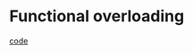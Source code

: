 # Functional overloading

[code](../../code_understanding_typescript_udemy_from_max/src/6-advanced-types/functional-overloading.ts)
